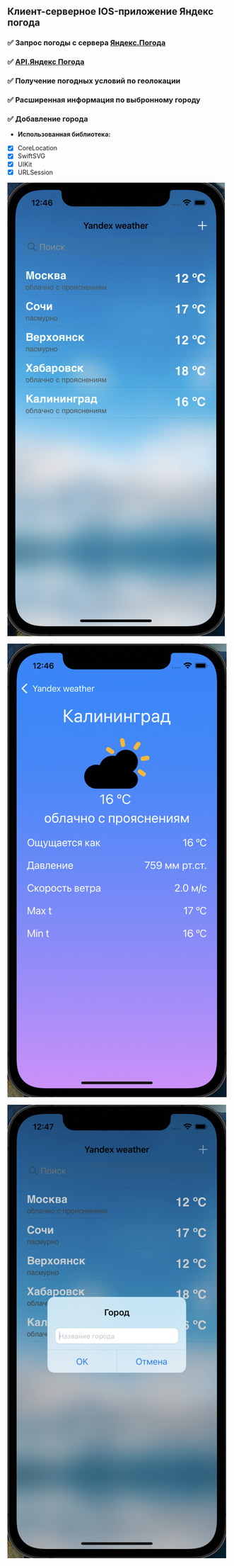 ## **Клиент-серверное IOS-приложение Яндекс погода**


### ✅ Запрос погоды с сервера [Яндекс.Погода](https://weather.yandex.ru)
### ✅ [API.Яндекс Погода](https://yandex.ru/dev/weather/doc/dg/concepts/about.html)
### ✅ Получение погодных условий по геолокации
### ✅ Расширенная информация по выбронному городу
### ✅ Добавление города

- **Использованная библиотека:**
- [X] CoreLocation
- [X] SwiftSVG
- [X] UIKit
- [X] URLSession

![CityList](https://github.com/ArturKondratev/Yandex-Weather/blob/main/YandexWeather/Skrin/2.png?raw=true, "CityList")

![ExtendedInformation](https://github.com/ArturKondratev/Yandex-Weather/blob/main/YandexWeather/Skrin/3.png?raw=true, "ExtendedInformation")

![AddCity](https://github.com/ArturKondratev/Yandex-Weather/blob/main/YandexWeather/Skrin/4.png?raw=true, "AddCity")

